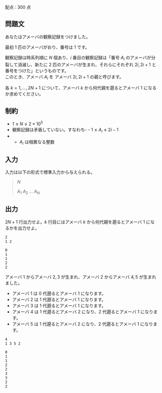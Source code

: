 配点 : $300$ 点

## 問題文

あなたはアメーバの観察記録をつけました。

最初 $1$ 匹のアメーバがおり、番号は $1$ です。

観察記録は時系列順に $N$ 個あり、$i$ 番目の観察記録は「番号 $A_i$ のアメーバが分裂して消滅し、新たに $2$ 匹のアメーバが生まれ、それらにそれぞれ $2i,2i+1$ と番号をつけた」というものです。<br>
このとき、アメーバ $A_i$ を アメーバ $2i,2i+1$ の親と呼びます。

各 $k=1,\ldots,2N+1$ について、アメーバ $k$ から何代親を遡るとアメーバ $1$ になるか求めてください。

## 制約

- $1 \leq N \leq 2\times 10^5$
- 観察記録は矛盾していない。すなわち-   - $1\leq A_i \leq 2i-1$
-   - $A_i$ は相異なる整数

## 入力

入力は以下の形式で標準入力から与えられる。

> $N$
> 
> $A_1$ $A_2$ $\ldots$ $A_N$

## 出力

$2N+1$ 行出力せよ。$k$ 行目にはアメーバ $k$ から何代親を遡るとアメーバ $1$ になるかを出力せよ。

```input1
2
1 2
```

```output1
0
1
1
2
2
```

アメーバ $1$ からアメーバ $2,3$ が生まれ、アメーバ $2$ からアメーバ $4,5$ が生まれました。

- アメーバ $1$ は $0$ 代遡るとアメーバ $1$ になります。
- アメーバ $2$ は $1$ 代遡るとアメーバ $1$ になります。
- アメーバ $3$ は $1$ 代遡るとアメーバ $1$ になります。
- アメーバ $4$ は $1$ 代遡るとアメーバ $2$ になり、$2$ 代遡るとアメーバ $1$ になります。
- アメーバ $5$ は $1$ 代遡るとアメーバ $2$ になり、$2$ 代遡るとアメーバ $1$ になります。

```input2
4
1 3 5 2
```

```output2
0
1
1
2
2
3
3
2
2
```